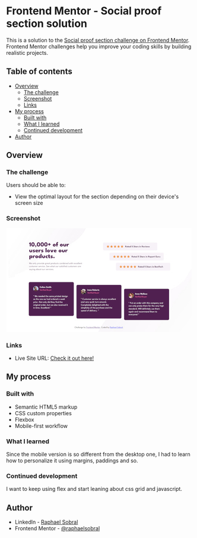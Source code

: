 # Frontend Mentor - Social proof section solution

This is a solution to the [Social proof section challenge on Frontend Mentor](https://www.frontendmentor.io/challenges/social-proof-section-6e0qTv_bA). Frontend Mentor challenges help you improve your coding skills by building realistic projects. 

## Table of contents

- [Overview](#overview)
  - [The challenge](#the-challenge)
  - [Screenshot](#screenshot)
  - [Links](#links)
- [My process](#my-process)
  - [Built with](#built-with)
  - [What I learned](#what-i-learned)
  - [Continued development](#continued-development)
- [Author](#author)

## Overview

### The challenge

Users should be able to:

- View the optimal layout for the section depending on their device's screen size

### Screenshot

![Desktop version screenshot](images/scr.jpg)

### Links

- Live Site URL: [Check it out here!](https://raphaelsobral.github.io/studies/challenge-012/index.html)

## My process

### Built with

- Semantic HTML5 markup
- CSS custom properties
- Flexbox
- Mobile-first workflow

### What I learned

Since the mobile version is so different from the desktop one, I had to learn how to personalize it using margins, paddings and so.


### Continued development

I want to keep using flex and start leaning about css grid and javascript.


## Author

- LinkedIn - [Raphael Sobral](https://www.linkedin.com/in/raphael-sobral-38766430b/)
- Frontend Mentor - [@raphaelsobral](https://www.frontendmentor.io/profile/raphaelsobral)


